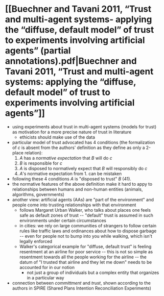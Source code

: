 # [[Buechner and Tavani 2011, “Trust and multi-agent systems- applying the “diffuse, default model” of trust to experiments involving artificial agents” (partial annotations).pdf|Buechner and Tavani 2011, “Trust and multi-agent systems: applying the “diffuse, default model” of trust to experiments involving artificial agents”]]
- using experiments about trust in multi-agent systems (models for trust) as motivation for a more precise nature of trust in literature
	- ethicists should make use of the data
- particular model of trust advocated has 4 conditions (the formalization of $c$ is absent from the authors' definition as they define as only a 2-place relation):
	1. $A$ has a *normative expectation* that $B$ will do $c$
	2. $B$ is responsible for $c$
	3. $A$ is disposed to normatively expect that $B$ will responsibly do $c$
	4. $A$'s normative expectation from 1. can be mistaken
- following these 4 conditions $A$ is "disposed to trust" $B$ (41).
- the normative features of the above definition make it hard to appy to relationships between humans and non-human entities (animals, algorithms, governments)
- another view: artificial agents (AAs) are "part of the environment" and people come into trusting relationships with that environment
	- follows Margaret Urban Walker, who talks about places one feels safe as default zones of trust -- "default" trust is assumed in such environments under certain circumstances
	- in cities: we rely on large communities of strangers to follow certain rules like traffic laws and ordinances about how to dispose garbage -- even for people not to bump into you while walking, which isn't legally enforced
	- Walker's categorical example for "diffuse, default trust" is feeling resentment at an airline for poor service -- this is not so simple as resentment towards all the people working for the airline -- the datum of "I trusted that airline and they let me down" needs to be accounted for in our notion
		- not just a group of individuals but a complex entity that organizes in a particular way
- connection between *committment* and *trust*, shown according to the authors in SPIRE (Shared Plans Intention Reconciliation Experiments)